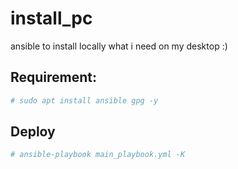 # install_pc
ansible to install locally what i need on my desktop :) 

## Requirement:
```sh
# sudo apt install ansible gpg -y
```
## Deploy
```sh
# ansible-playbook main_playbook.yml -K
```
